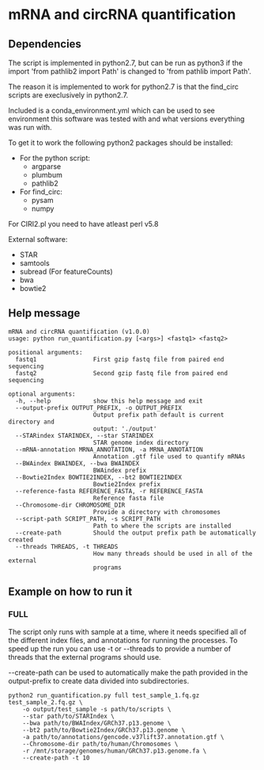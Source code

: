 # mRNA and circRNA quantification

## Dependencies

The script is implemented in python2.7, but can be run as python3 if the import 'from pathlib2 import Path' is changed to 'from pathlib import Path'.

The reason it is implemented to work for python2.7 is that the find_circ scripts are execlusively in python2.7.

Included is a conda_environment.yml which can be used to see environment this software was tested with and what versions everything was run with.

To get it to work the following python2 packages should be installed:
* For the python script:
    * argparse
    * plumbum
    * pathlib2
* For find_circ:
    * pysam
    * numpy

For CIRI2.pl you need to have atleast perl v5.8

External software:
* STAR
* samtools
* subread (For featureCounts)
* bwa
* bowtie2

## Help message

```
mRNA and circRNA quantification (v1.0.0)
usage: python run_quantification.py [<args>] <fastq1> <fastq2>

positional arguments:
  fastq1                First gzip fastq file from paired end sequencing
  fastq2                Second gzip fastq file from paired end sequencing

optional arguments:
  -h, --help            show this help message and exit
  --output-prefix OUTPUT_PREFIX, -o OUTPUT_PREFIX
                        Output prefix path default is current directory and
                        output: './output'
  --STARindex STARINDEX, --star STARINDEX
                        STAR genome index directory
  --mRNA-annotation MRNA_ANNOTATION, -a MRNA_ANNOTATION
                        Annotation .gtf file used to quantify mRNAs
  --BWAindex BWAINDEX, --bwa BWAINDEX
                        BWAindex prefix
  --Bowtie2Index BOWTIE2INDEX, --bt2 BOWTIE2INDEX
                        Bowtie2Index prefix
  --reference-fasta REFERENCE_FASTA, -r REFERENCE_FASTA
                        Reference fasta file
  --Chromosome-dir CHROMOSOME_DIR
                        Provide a directory with chromosomes
  --script-path SCRIPT_PATH, -s SCRIPT_PATH
                        Path to where the scripts are installed
  --create-path         Should the output prefix path be automatically created
  --threads THREADS, -t THREADS
                        How many threads should be used in all of the external
                        programs
```

## Example on how to run it

### FULL

The script only runs with sample at a time, where it needs specified all of the different index files, and annotations for running the processes. To speed up the run you can use -t or --threads to provide a number of threads that the external programs should use.

--create-path can be used to automatically make the path provided in the output-prefix to create data divided into subdirectories.

```
python2 run_quantification.py full test_sample_1.fq.gz test_sample_2.fq.gz \
    -o output/test_sample -s path/to/scripts \ 
    --star path/to/STARIndex \
    --bwa path/to/BWAIndex/GRCh37.p13.genome \
    --bt2 path/to/Bowtie2Index/GRCh37.p13.genome \
    -a path/to/annotations/gencode.v37lift37.annotation.gtf \
    --Chromosome-dir path/to/human/Chromosomes \
    -r /mnt/storage/genomes/human/GRCh37.p13.genome.fa \
    --create-path -t 10
```

### 